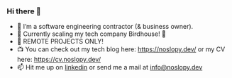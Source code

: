 ### Hi there 👋

- 🦾 I’m a software engineering contractor (& business owner).
- 🌱 Currently scaling my tech company Birdhouse! 🪿
- 🎒 REMOTE PROJECTS ONLY!
- 📺 You can check out my tech blog here: https://noslopy.dev/ or my CV here: https://cv.noslopy.dev/
- 📫 Hit me up on [linkedin](https://www.linkedin.com/in/noslopy/) or send me a mail at info@noslopy.dev
